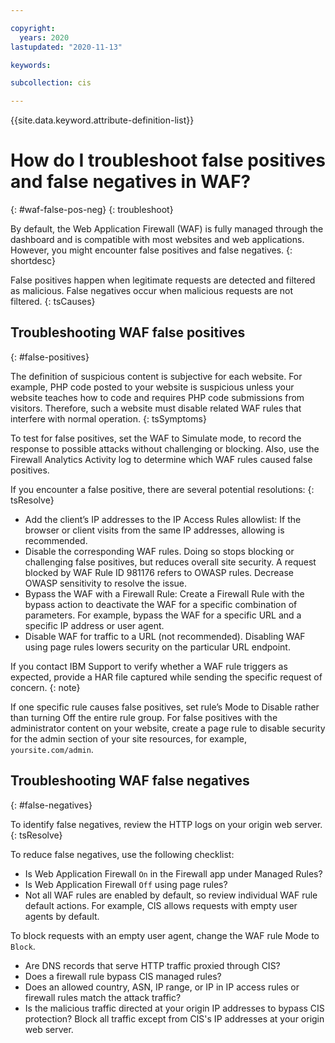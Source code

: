 ```yaml
---

copyright:
  years: 2020
lastupdated: "2020-11-13"

keywords:

subcollection: cis

---
```


{{site.data.keyword.attribute-definition-list}}

# How do I troubleshoot false positives and false negatives in WAF?
{: #waf-false-pos-neg}
{: troubleshoot}

By default, the Web Application Firewall (WAF) is fully managed through the dashboard and is compatible with most websites and web applications. However, you might encounter false positives and false negatives.
{: shortdesc}

False positives happen when legitimate requests are detected and filtered as malicious. False negatives occur when malicious requests are not filtered.
{: tsCauses}

## Troubleshooting WAF false positives
{: #false-positives}

The definition of suspicious content is subjective for each website.  For example, PHP code posted to your website is suspicious unless your website teaches how to code and requires PHP code submissions from visitors.  Therefore, such a website must disable related WAF rules that interfere with normal operation.
{: tsSymptoms}

To test for false positives, set the WAF to Simulate mode, to record the response to possible attacks without challenging or blocking. Also, use the Firewall Analytics Activity log to determine which WAF rules caused false positives.

If you encounter a false positive, there are several potential resolutions:
{: tsResolve}

- Add the client’s IP addresses to the IP Access Rules allowlist: If the browser or client visits from the same IP addresses, allowing is recommended.  
- Disable the corresponding WAF rules. Doing so stops blocking or challenging false positives, but reduces overall site security. A request blocked by WAF Rule ID 981176 refers to OWASP rules. Decrease OWASP sensitivity to resolve the issue.
- Bypass the WAF with a Firewall Rule: Create a Firewall Rule with the bypass action to deactivate the WAF for a specific combination of parameters. For example, bypass the WAF for a specific URL and a specific IP address or user agent.
- Disable WAF for traffic to a URL (not recommended).  Disabling WAF using page rules lowers security on the particular URL endpoint.

If you contact IBM Support to verify whether a WAF rule triggers as expected, provide a HAR file captured while sending the specific request of concern.
{: note}

If one specific rule causes false positives, set rule’s Mode to Disable rather than turning Off the entire rule group. For false positives with the administrator content on your website, create a page rule to disable security for the admin section of your site resources, for example, `yoursite.com/admin`.

## Troubleshooting WAF false negatives
{: #false-negatives}

To identify false negatives, review the HTTP logs on your origin web server.
{: tsResolve}

To reduce false negatives, use the following checklist:

- Is Web Application Firewall `On` in the Firewall app under Managed Rules?
- Is Web Application Firewall `Off` using page rules?
- Not all WAF rules are enabled by default, so review individual WAF rule default actions.  For example, CIS allows requests with empty user agents by default. 
  
To block requests with an empty user agent, change the WAF rule Mode to `Block`.

- Are DNS records that serve HTTP traffic proxied through CIS?
- Does a firewall rule bypass CIS managed rules?
- Does an allowed country, ASN, IP range, or IP in IP access rules or firewall rules match the attack traffic?
- Is the malicious traffic directed at your origin IP addresses to bypass CIS protection? Block all traffic except from CIS's IP addresses at your origin web server.
